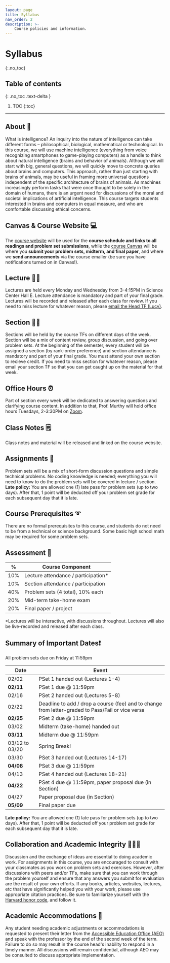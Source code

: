 ```yaml
---
layout: page
title: Syllabus
nav_order: 2
description: >-
    Course policies and information.
---
```


# Syllabus
{:.no_toc}

## Table of contents
{: .no_toc .text-delta }

1. TOC
{:toc}

---

## About 🧠
What is intelligence? An inquiry into the nature of intelligence can take different forms – philosophical, biological, mathematical or technological. In this course, we will use machine intelligence (everything from voice recognizing smartphones to game-playing computers) as a handle to think about natural intelligence (brains and behavior of animals). Although we will start with big, general questions, we will quickly move to concrete queries about brains and computers. This approach, rather than just starting with brains of animals, may be useful in framing more universal questions independent of the specific architecture of brains of animals. As machines increasingly perform tasks that were once thought to be solely in the domain of humans, there is an urgent need for discussions of the moral and societal implications of artificial intelligence. This course targets students interested in brains and computers in equal measure, and who are comfortable discussing ethical concerns.

## Canvas & Course Website  💻
The [course website](https://gened1125.github.io/spring2022) will be used for the **course schedule and links to all readings and problem set submissions**, while the [course Canvas](https://canvas.harvard.edu/courses/97916/) will be where you **submit your problem sets, midterm, and final paper**, and where we **send announcements** via the course emailer (be sure you have notifications turned on in Canvas!). 

## Lecture  👨‍🏫
Lectures are held every Monday and Wednesday from 3-4:15PM in Science Center Hall E. Lecture attendance is mandatory and part of your final grade. Lectures will be recorded and released after each class for review. If you need to miss lecture for whatever reason, please [email the Head TF (Lucy)](https://mail.google.com/mail/?view=cm&source=mailto&to=lucylai@g.harvard.edu).

## Section  👩‍🏫
Sections will be held by the course TFs on different days of the week. Section will be a mix of content review, group discussion, and going over problem sets. At the beginning of the semester, every student will be assigned a section (by rank-order preference) and section attendance is mandatory and part of your final grade. You must attend your own section to recieve credit. If you need to miss section for whatever reason, please email your section TF so that you can get caught up on the material for that week.

## Office Hours  ⏰
Part of section every week will be dedicated to answering questions and clarifying course content. In addition to that, Prof. Murthy will hold office hours Tuesdays, 2-3:30PM on [Zoom](https://harvard.zoom.us/my/venki.murthy).

## Class Notes 🗒️
Class notes and material will be released and linked on the course website.

## Assignments 📝
Problem sets will be a mix of short-form discussion questions and simple technical problems. No coding knowledge is needed; everything you will need to know to do the problem sets will be covered in lecture / section. **Late policy:** You are allowed one (1) late pass for problem sets (up to two days). After that, 1 point will be deducted off your problem set grade for each subsequent day that it is late.

## Course Prerequisites ➰
There are no formal prerequisites to this course, and students do not need to be from a technical or science background. Some basic high school math may be required for some problem sets.

## Assessment 💯

|  %  | Course Component                    |
|-----|-------------------------------------|
| 10% | Lecture attendance / participation* |
| 10% | Section attendance / participation  |
| 40% | Problem sets (4 total), 10% each    |
| 20% | Mid-term take-home exam             |
| 20% | Final paper / project               |

*Lectures will be interactive, with discussions throughout. Lectures will also be live-recorded and released after each class.

## Summary of Important Dates❗️
All problem sets due on Friday at 11:59pm

| Date           | Event                                                                                             |
|----------------|---------------------------------------------------------------------------------------------------|
| 02/02          | PSet 1 handed out (Lectures 1-4)                                                                  |
| **02/11**      | PSet 1 due @ 11:59pm                                                                              |
| 02/16          | PSet 2 handed out (Lectures 5-8)                                                                  |
| 02/22          | Deadline to add / drop a course (fee) and to change from letter-graded to Pass/Fail or vice versa |
| **02/25**      | PSet 2 due @ 11:59pm                                                                              |
| 03/02          | Midterm (take-home) handed out                                                                    |
| **03/11**      | Midterm due @ 11:59pm                                                                             |
| 03/12 to 03/20 | Spring Break!                                                                                     |
| 03/30          | PSet 3 handed out (Lectures 14-17)                                                                |
| **04/08**      | PSet 3 due @ 11:59pm                                                                              |
| 04/13          | PSet 4 handed out (Lectures 18-21)                                                                |
| **04/22**      | PSet 4 due @ 11:59pm, paper proposal due (in Section)                                             |
| 04/27          | Paper proposal due (in Section)                                                                   |
| **05/09**      | Final paper due                                                                                   |

 **Late policy:** You are allowed one (1) late pass for problem sets (up to two days). After that, 1 point will be deducted off your problem set grade for each subsequent day that it is late.

## Collaboration and Academic Integrity 👨🏻‍💻
Discussion and the exchange of ideas are essential to doing academic work. For assignments in this course, you are encouraged to consult with your classmates as you work on problem sets and exercises. However, after discussions with peers and/or TFs, make sure that you can work through the problem yourself and ensure that any answers you submit for evaluation are the result of your own efforts. If any books, articles, websites, lectures, etc that have significantly helped you with your work, please use appropriate citation practices. Be sure to familiarize yourself with the [Harvard honor code](https://honor.fas.harvard.edu/honor-code), and follow it.

## Academic Accommodations 🤝
Any student needing academic adjustments or accommodations is requested to present their letter from the [Accessible Education Office (AEO)](https://aeo.fas.harvard.edu/) and speak with the professor by the end of the second week of the term. Failure to do so may result in the course head's inability to respond in a timely manner.  All discussions will remain confidential, although AEO may be consulted to discuss appropriate implementation.

